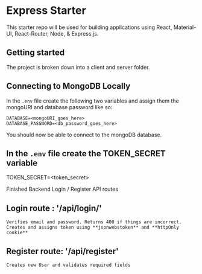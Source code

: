 # Express Starter

This starter repo will be used for building applications using React, Material-UI, React-Router, Node, & Express.js.

## Getting started

The project is broken down into a client and server folder.

## Connecting to MongoDB Locally

In the `.env` file create the following two variables and assign them the mongoURI and database password like so:<br>

    DATABASE=<mongoURI_goes_here>
    DATABASE_PASSWORD=<db_password_goes_here>

You should now be able to connect to the mongoDB database.

## In the `.env` file create the TOKEN_SECRET variable

TOKEN_SECRET=<token_secret>

Finished Backend Login / Register API routes

## Login route : '/api/login/'

    Verifies email and password. Returns 400 if things are incorrect.
    Creates and assigns token using **jsonwebstoken** and **httpOnly cookie**

## Register route: '/api/register'

    Creates new User and validates required fields
